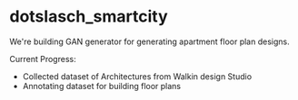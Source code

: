 # dotslasch_smartcity

We're building GAN generator for generating apartment floor plan designs.

Current Progress:
- Collected dataset of Architectures from Walkin design Studio
- Annotating dataset for building floor plans
